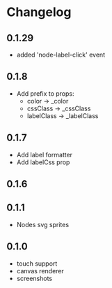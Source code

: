 # Changelog

## 0.1.29

  - added 'node-label-click' event

## 0.1.8

  - Add prefix to props:
    - color -> _color
    - cssClass -> _cssClass
    - labelClass -> _labelClass

## 0.1.7
 
 - Add label formatter
 - Add labelCss prop

## 0.1.6

## 0.1.1
  - Nodes svg sprites

## 0.1.0

  - touch support
  - canvas renderer
  - screenshots

